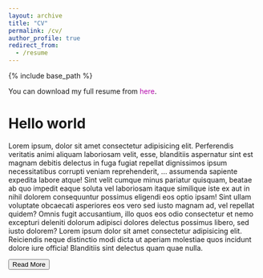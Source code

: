 ```yaml
---
layout: archive
title: "CV"
permalink: /cv/
author_profile: true
redirect_from:
  - /resume
---
```


{% include base_path %}

You can download my full resume from <a href="https://github.com/Rahpeima/required/files/10046110/CV-Uni.pdf" target="\_blank" style="color: #B509AC; text-decoration:none">here</a>.


<h1>Hello world</h1>
<p class="text">
    Lorem ipsum, dolor sit amet consectetur adipisicing elit. Perferendis
    veritatis animi aliquam laboriosam velit, esse, blanditiis aspernatur sint
    est magnam debitis delectus in fuga fugiat repellat dignissimos ipsum
    necessitatibus corrupti veniam reprehenderit,<span class="dots"> ...</span>
    <span class="moreText">
        assumenda sapiente expedita labore atque! Sint velit cumque minus
        pariatur quisquam, beatae ab quo impedit eaque soluta vel laboriosam
        itaque similique iste ex aut in nihil dolorem consequuntur possimus
        eligendi eos optio ipsam! Sint ullam voluptate obcaecati asperiores eos
        vero sed iusto magnam ad, vel repellat quidem? Omnis fugit accusantium,
        illo quos eos odio consectetur et nemo excepturi deleniti dolorum
        adipisci dolores delectus possimus libero, sed iusto dolorem? Lorem
        ipsum dolor sit amet consectetur adipisicing elit. Reiciendis neque
        distinctio modi dicta ut aperiam molestiae quos incidunt dolore iure
        officia! Blanditiis sint delectus quam quae nulla.</span
    >
</p>
<button class="read-more-btn">Read More</button>


<script>
const readMoreBtn = document.querySelector(".read-more-btn");
const text = document.querySelector(".text");
readMoreBtn.addEventListener("click", (e) => {
    text.classList.toggle("show-more");
    if (readMoreBtn.innerText === "Read More") {
        readMoreBtn.innerText = "Read Less";
    } else {
        readMoreBtn.innerText = "Read More";
    }
});
  </script>
